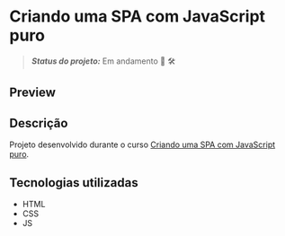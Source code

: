 # Criando uma SPA com JavaScript puro
> **_Status do projeto:_** Em andamento :construction: :hammer_and_wrench:

## Preview

<!-- Visualize o projeto em: https://filiphis.github.io/spa-com-javascript-puro -->

<!-- ![Preview To Do List](./design/spa-js-puro.png) -->

## Descrição

Projeto desenvolvido durante o curso [Criando uma SPA com JavaScript puro](https://cursos.alura.com.br/course/spa-javascript-puro).


## Tecnologias utilizadas
* HTML
* CSS
* JS

<!-- ## Como rodar a aplicação  :arrow_forward:

Clone o repositorio:
```
git clone https://github.com/filiphis/manipulando-dom-to-do-list
```

Acesse o repositorio:
```
cd manipulando-dom-to-do-list
```

Instale o live-server:
```
npm install -g live-server
```

Execute o servidor na pasta do projeto:
```
live-server
```

Pronto, visualize o projeto :open_mouth: :satisfied: -->

